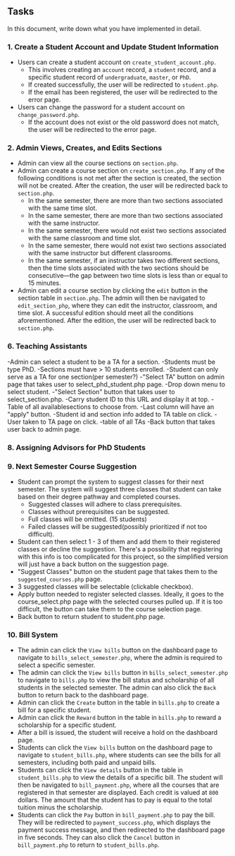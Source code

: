 ## Tasks

In this document, write down what you have implemented in detail.

### 1. Create a Student Account and Update Student Information

- Users can create a student account on `create_student_account.php`.
    - This involves creating an `account` record, a `student` record, and a specific student record of `undergraduate`, `master`, or `PhD`.
    - If created successfully, the user will be redirected to `student.php`.
    - If the email has been registered, the user will be redirected to the error page.
- Users can change the password for a student account on `change_password.php`.
    - If the account does not exist or the old password does not match, the user will be redirected to the error page.


### 2. Admin Views, Creates, and Edits Sections

- Admin can view all the course sections on `section.php`.
- Admin can create a course section on `create_section.php`. If any of the following conditions is not met after the section is created, the section will not be created. After the creation, the user will be redirected back to `section.php`.
  - In the same semester, there are more than two sections associated with the same time slot.
  - In the same semester, there are more than two sections associated with the same instructor.
  - In the same semester, there would not exist two sections associated with the same classroom and time slot.
  - In the same semester, there would not exist two sections associated with the same instructor but different classrooms.
  - In the same semester, if an instructor takes two different sections, then the time slots associated with the two sections should be consecutive—the gap between two time slots is less than or equal to 15 minutes.
- Admin can edit a course section by clicking the `edit` button in the section table in `section.php`. The admin will then be navigated to `edit_section_php`, where they can edit the instructor, classroom, and time slot. A successful edition should meet all the conditions aforementioned. After the edition, the user will be redirected back to `section.php`.


### 6. Teaching Assistants
-Admin can select a student to be a TA for a section.
  -Students must be type PhD.
  -Sections must have > 10 students enrolled.
  -Student can only serve as a TA for one section(per semester?)
-"Select TA" button on admin page that takes user to select_phd_student.php page.
  -Drop down menu to select student.
-"Select Section" button that takes user to select_section.php.
  -Carry student ID to this URL and display it at top.
  -Table of all availablesections to choose from.
  -Last column will have an "apply" button.
  -Student id and section info added to TA table on click.
-User taken to TA page on click.
  -table of all TAs
  -Back button that takes user back to admin page.


### 8. Assigning Advisors for PhD Students


### 9. Next Semester Course Suggestion 
- Student can prompt the system to suggest classes for their next semester. The system will suggest three classes that student can take based on their degree pathway and completed courses.
  - Suggested classes will adhere to class prerequisites.
  - Classes without prerequisites can be suggested.
  - Full classes will be omitted. (15 students)
  - Failed classes will be suggested(possibly prioritized if not too difficult).
- Student can then select 1 - 3 of them and add them to their registered classes or decline the suggestion. There's a possibility that registering with this info is too complicated for this project, so the simplified version will just have a back button on the suggestion page.
 - "Suggest Classes" button on the student page that takes them to the `suggested_courses.php` page.
 - 3 suggested classes will be selectable (clickable checkbox).
 - Apply button needed to register selected classes. Ideally, it goes to the course_select.php  page with the selected courses pulled up. If it is too difficult, the button can take them to the course selection page. 
 - Back button to return student to student.php page.


### 10. Bill System

- The admin can click the `View bills` button on the dashboard page to navigate to `bills_select_semester.php`, where the admin is required to select a specific semester.
- The admin can click the `View bills` button in `bills_select_semester.php` to navigate to `bills.php` to view the bill status and scholarship of all students in the selected semester. The admin can also click the `Back` button to return back to the dashboard page.
- Admin can click the `Create` button in the table in `bills.php` to create a bill for a specific student.
- Admin can click the `Reward` button in the table in `bills.php` to reward a scholarship for a specific student.
- After a bill is issued, the student will receive a hold on the dashboard page.
- Students can click the `View bills` button on the dashboard page to navigate to `student_bills.php`, where students can see the bills for all semesters, including both paid and unpaid bills.
- Students can click the `View details` button in the table in `student_bills.php` to view the details of a specific bill. The student will then be navigated to `bill_payment.php`, where all the courses that are registered in that semester are displayed. Each credit is valued at `800` dollars. The amount that the student has to pay is equal to the total tuition minus the scholarship.
- Students can click the `Pay` button in `bill_payment.php` to pay the bill. They will be redirected to `payment_success.php`, which displays the payment success message, and then redirected to the dashboard page in five seconds. They can also click the `Cancel` button in `bill_payment.php` to return to `student_bills.php`.